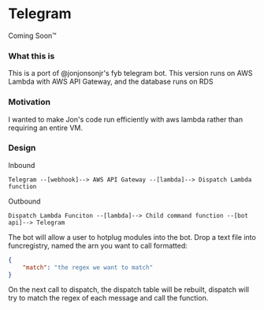 # Telegram 
Coming Soon™

### What this is
This is a port of @jonjonsonjr's fyb telegram bot. This version runs on AWS Lambda with AWS API Gateway, and the database runs on RDS

### Motivation 
I wanted to make Jon's code run efficiently with aws lambda rather than requiring an entire VM.

### Design
Inbound

```
Telegram --[webhook]--> AWS API Gateway --[lambda]--> Dispatch Lambda function
```

Outbound

``` 
Dispatch Lambda Funciton --[lambda]--> Child command function --[bot api]--> Telegram
```

The bot will allow a user to hotplug modules into the bot. Drop a text file into funcregistry, named the arn you want to call formatted:

```json
{
	"match": "the regex we want to match"
}
```

On the next call to dispatch, the dispatch table will be rebuilt, dispatch will try to match the regex of each message and call the function.

